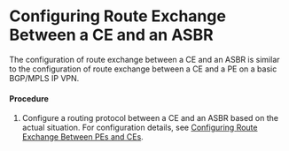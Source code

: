 Configuring Route Exchange Between a CE and an ASBR
===================================================

The configuration of route exchange between a CE and an ASBR is similar to the configuration of route exchange between a CE and a PE on a basic BGP/MPLS IP VPN.

#### Procedure

1. Configure a routing protocol between a CE and an ASBR based on the actual situation. For configuration details, see [Configuring Route Exchange Between PEs and CEs](dc_vrp_mpls-l3vpn-v4_cfg_0158.html).